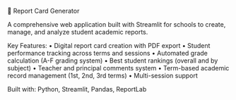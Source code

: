 📘 Report Card Generator

A comprehensive web application built with Streamlit for schools to create, manage, and analyze student academic reports. 

Key Features:
• Digital report card creation with PDF export
• Student performance tracking across terms and sessions
• Automated grade calculation (A-F grading system)
• Best student rankings (overall and by subject)
• Teacher and principal comments system
• Term-based academic record management (1st, 2nd, 3rd terms)
• Multi-session support

Built with: Python, Streamlit, Pandas, ReportLab
